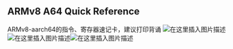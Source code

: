 ## ARMv8 A64 Quick Reference

ARMv8-aarch64的指令、寄存器速记卡，建议打印背诵
![在这里插入图片描述](https://img-blog.csdnimg.cn/20210215145607658.png?x-oss-process=image/watermark,type_ZmFuZ3poZW5naGVpdGk,shadow_10,text_aHR0cHM6Ly9ibG9nLmNzZG4ubmV0L3dlaXhpbl80MjEzNTA4Nw==,size_16,color_FFFFFF,t_70)![在这里插入图片描述](https://img-blog.csdnimg.cn/20210215145637793.png?x-oss-process=image/watermark,type_ZmFuZ3poZW5naGVpdGk,shadow_10,text_aHR0cHM6Ly9ibG9nLmNzZG4ubmV0L3dlaXhpbl80MjEzNTA4Nw==,size_16,color_FFFFFF,t_70)![在这里插入图片描述](https://img-blog.csdnimg.cn/20210215145701580.png?x-oss-process=image/watermark,type_ZmFuZ3poZW5naGVpdGk,shadow_10,text_aHR0cHM6Ly9ibG9nLmNzZG4ubmV0L3dlaXhpbl80MjEzNTA4Nw==,size_16,color_FFFFFF,t_70)







